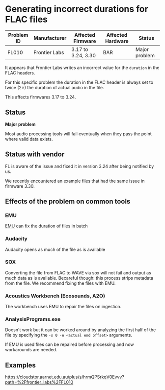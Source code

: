 # Generating incorrect durations for FLAC files

|Problem ID | Manufacturer | Affected Firmware | Affected Hardware | Status              |
|-----------|--------------|------------------|--------------------|---------------------|
|FL010         |Frontier Labs |     3.17 to 3.24, 3.30 | BAR             |   Major problem     |


It appears that Frontier Labs writes an incorrect value for the `duration` 
in the FLAC headers.

For this specific problem the duration in the FLAC header is always set to twice (2×) the duration of actual audio in the file.

This affects firmwares 3.17 to 3.24.

## Status
**Major problem** 

Most audio processing tools will fail eventually when they pass the point where valid data exists.

## Status with vendor

FL is aware of the issue and fixed it in version 3.24 after being notified by us.

We recently encountered an example files that had the same issue in firmware 3.30.

## Effects of the problem on common tools

### EMU

[EMU](https://github.com/QutEcoacoustics/emu#fix-the-fl010-metadata-duration-bug) can fix the duration of files in batch

### Audacity

Audacity opens as much of the file as is available

### SOX

Converting the file from FLAC to WAVE via sox will not fail and output as much data as is available. Becareful though: this process strips metadata from the file. We recommend fixing the files with EMU.

### Acoustics Workbench (Ecosounds, A2O)

The workbench uses EMU to repair the files on ingestion.

### AnalysisPrograms.exe

Doesn't work but it can be worked around by analyzing the first half of the file by specifying the `-s 0 -e <actual end offset>` arguments.

If EMU is used files can be repaired before processing and now workarounds are needed.

## Examples

https://cloudstor.aarnet.edu.au/plus/s/hrmQPSrkqV0Evvv?path=%2Ffrontier_labs%2FFL010




